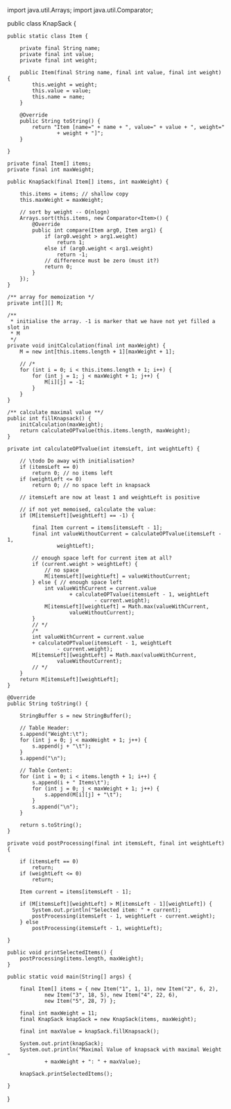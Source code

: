 import java.util.Arrays;
import java.util.Comparator;

public class KnapSack {

	public static class Item {

		private final String name;
		private final int value;
		private final int weight;

		public Item(final String name, final int value, final int weight) {
			this.weight = weight;
			this.value = value;
			this.name = name;
		}

		@Override
		public String toString() {
			return "Item [name=" + name + ", value=" + value + ", weight="
					+ weight + "]";
		}

	}

	private final Item[] items;
	private final int maxWeight;

	public KnapSack(final Item[] items, int maxWeight) {

		this.items = items; // shallow copy
		this.maxWeight = maxWeight;

		// sort by weight -- O(nlogn)
		Arrays.sort(this.items, new Comparator<Item>() {
			@Override
			public int compare(Item arg0, Item arg1) {
				if (arg0.weight > arg1.weight)
					return 1;
				else if (arg0.weight < arg1.weight)
					return -1;
				// difference must be zero (must it?)
				return 0;
			}
		});
	}

	/** array for memoization */
	private int[][] M;

	/**
	 * initialise the array. -1 is marker that we have not yet filled a slot in
	 * M
	 */
	private void initCalculation(final int maxWeight) {
		M = new int[this.items.length + 1][maxWeight + 1];

		// /*
		for (int i = 0; i < this.items.length + 1; i++) {
			for (int j = 1; j < maxWeight + 1; j++) {
				M[i][j] = -1;
			}
		}
	}

	/** calculate maximal value **/
	public int fillKnapsack() {
		initCalculation(maxWeight);
		return calculateOPTvalue(this.items.length, maxWeight);
	}

	private int calculateOPTvalue(int itemsLeft, int weightLeft) {

		// \todo Do away with initialisation?
		if (itemsLeft == 0)
			return 0; // no items left
		if (weightLeft <= 0)
			return 0; // no space left in knapsack

		// itemsLeft are now at least 1 and weightLeft is positive

		// if not yet memoised, calculate the value:
		if (M[itemsLeft][weightLeft] == -1) {

			final Item current = items[itemsLeft - 1];
			final int valueWithoutCurrent = calculateOPTvalue(itemsLeft - 1,
					weightLeft);

			// enough space left for current item at all?
			if (current.weight > weightLeft) {
				// no space
				M[itemsLeft][weightLeft] = valueWithoutCurrent;
			} else { // enough space left
				int valueWithCurrent = current.value
						+ calculateOPTvalue(itemsLeft - 1, weightLeft
								- current.weight);
				M[itemsLeft][weightLeft] = Math.max(valueWithCurrent,
						valueWithoutCurrent);
			}
			// */
			/*
			int valueWithCurrent = current.value
			+ calculateOPTvalue(itemsLeft - 1, weightLeft
					- current.weight);
			M[itemsLeft][weightLeft] = Math.max(valueWithCurrent,
					valueWithoutCurrent);
			// */
		}
		return M[itemsLeft][weightLeft];
	}

	@Override
	public String toString() {

		StringBuffer s = new StringBuffer();

		// Table Header:
		s.append("Weight:\t");
		for (int j = 0; j < maxWeight + 1; j++) {
			s.append(j + "\t");
		}
		s.append("\n");

		// Table Content:
		for (int i = 0; i < items.length + 1; i++) {
			s.append(i + " Items\t");
			for (int j = 0; j < maxWeight + 1; j++) {
				s.append(M[i][j] + "\t");
			}
			s.append("\n");
		}

		return s.toString();
	}

	private void postProcessing(final int itemsLeft, final int weightLeft) {

		if (itemsLeft == 0)
			return;
		if (weightLeft <= 0)
			return;

		Item current = items[itemsLeft - 1];

		if (M[itemsLeft][weightLeft] > M[itemsLeft - 1][weightLeft]) {
			System.out.println("Selected item: " + current);
			postProcessing(itemsLeft - 1, weightLeft - current.weight);
		} else
			postProcessing(itemsLeft - 1, weightLeft);

	}

	public void printSelectedItems() {
		postProcessing(items.length, maxWeight);
	}

	public static void main(String[] args) {

		final Item[] items = { new Item("1", 1, 1), new Item("2", 6, 2),
				new Item("3", 18, 5), new Item("4", 22, 6),
				new Item("5", 28, 7) };

		final int maxWeight = 11;
		final KnapSack knapSack = new KnapSack(items, maxWeight);

		final int maxValue = knapSack.fillKnapsack();

		System.out.print(knapSack);
		System.out.println("Maximal Value of knapsack with maximal Weight "
				+ maxWeight + ": " + maxValue);

		knapSack.printSelectedItems();

	}

}
